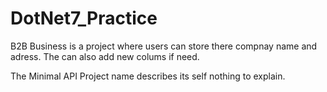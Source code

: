 # DotNet7_Practice

B2B Business is a project where users can store there compnay name and adress. The can also add new colums if need. 

The Minimal API Project name describes its self nothing to explain.
